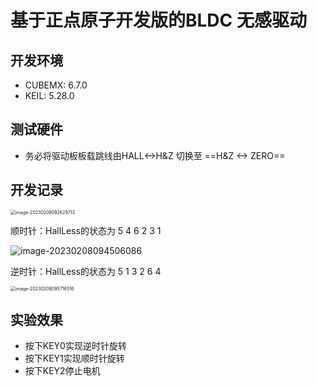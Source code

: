 # 基于正点原子开发版的BLDC 无感驱动



## 开发环境

* CUBEMX: 6.7.0
* KEIL: 5.28.0



## 测试硬件

* 务必将驱动板板载跳线由HALL<->H&Z 切换至 ==H&Z <-> ZERO==



## 开发记录

<img src="https://pic-1256068477.cos.ap-shanghai.myqcloud.com/img/image-20230208092629713.png" alt="image-20230208092629713" style="zoom:50%;" />

顺时针：HallLess的状态为 5 4 6 2 3 1

![image-20230208094506086](https://pic-1256068477.cos.ap-shanghai.myqcloud.com/img/image-20230208094506086.png)

逆时针：HallLess的状态为 5 1 3 2 6 4

<img src="https://pic-1256068477.cos.ap-shanghai.myqcloud.com/img/image-20230208095716516.png" alt="image-20230208095716516" style="zoom:50%;" />



## 实验效果

* 按下KEY0实现逆时针旋转
* 按下KEY1实现顺时针旋转
* 按下KEY2停止电机